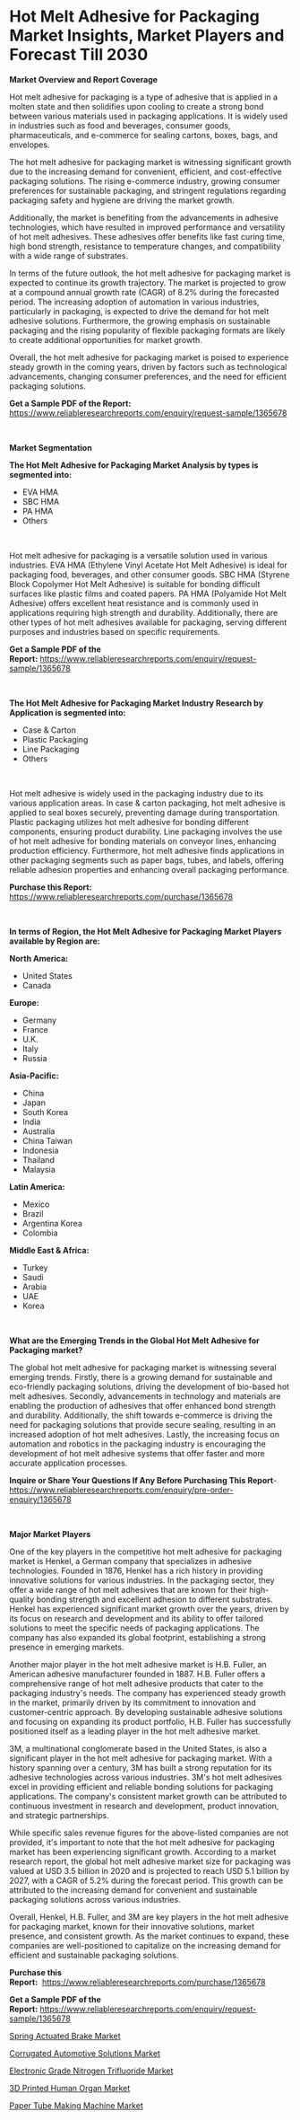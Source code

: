 <p><h1>Hot Melt Adhesive for Packaging Market Insights, Market Players and Forecast Till 2030</h1></p><p><strong>Market Overview and Report Coverage</strong></p>
<p><p>Hot melt adhesive for packaging is a type of adhesive that is applied in a molten state and then solidifies upon cooling to create a strong bond between various materials used in packaging applications. It is widely used in industries such as food and beverages, consumer goods, pharmaceuticals, and e-commerce for sealing cartons, boxes, bags, and envelopes.</p><p>The hot melt adhesive for packaging market is witnessing significant growth due to the increasing demand for convenient, efficient, and cost-effective packaging solutions. The rising e-commerce industry, growing consumer preferences for sustainable packaging, and stringent regulations regarding packaging safety and hygiene are driving the market growth.</p><p>Additionally, the market is benefiting from the advancements in adhesive technologies, which have resulted in improved performance and versatility of hot melt adhesives. These adhesives offer benefits like fast curing time, high bond strength, resistance to temperature changes, and compatibility with a wide range of substrates.</p><p>In terms of the future outlook, the hot melt adhesive for packaging market is expected to continue its growth trajectory. The market is projected to grow at a compound annual growth rate (CAGR) of 8.2% during the forecasted period. The increasing adoption of automation in various industries, particularly in packaging, is expected to drive the demand for hot melt adhesive solutions. Furthermore, the growing emphasis on sustainable packaging and the rising popularity of flexible packaging formats are likely to create additional opportunities for market growth.</p><p>Overall, the hot melt adhesive for packaging market is poised to experience steady growth in the coming years, driven by factors such as technological advancements, changing consumer preferences, and the need for efficient packaging solutions.</p></p>
<p><strong>Get a Sample PDF of the Report:</strong> <a href="https://www.reliableresearchreports.com/enquiry/request-sample/1365678">https://www.reliableresearchreports.com/enquiry/request-sample/1365678</a></p>
<p>&nbsp;</p>
<p><strong>Market Segmentation</strong></p>
<p><strong>The Hot Melt Adhesive for Packaging Market Analysis by types is segmented into:</strong></p>
<p><ul><li>EVA HMA</li><li>SBC HMA</li><li>PA HMA</li><li>Others</li></ul></p>
<p>&nbsp;</p>
<p><p>Hot melt adhesive for packaging is a versatile solution used in various industries. EVA HMA (Ethylene Vinyl Acetate Hot Melt Adhesive) is ideal for packaging food, beverages, and other consumer goods. SBC HMA (Styrene Block Copolymer Hot Melt Adhesive) is suitable for bonding difficult surfaces like plastic films and coated papers. PA HMA (Polyamide Hot Melt Adhesive) offers excellent heat resistance and is commonly used in applications requiring high strength and durability. Additionally, there are other types of hot melt adhesives available for packaging, serving different purposes and industries based on specific requirements.</p></p>
<p><strong>Get a Sample PDF of the Report:</strong>&nbsp;<a href="https://www.reliableresearchreports.com/enquiry/request-sample/1365678">https://www.reliableresearchreports.com/enquiry/request-sample/1365678</a></p>
<p>&nbsp;</p>
<p><strong>The Hot Melt Adhesive for Packaging Market Industry Research by Application is segmented into:</strong></p>
<p><ul><li>Case & Carton</li><li>Plastic Packaging</li><li>Line Packaging</li><li>Others</li></ul></p>
<p>&nbsp;</p>
<p><p>Hot melt adhesive is widely used in the packaging industry due to its various application areas. In case & carton packaging, hot melt adhesive is applied to seal boxes securely, preventing damage during transportation. Plastic packaging utilizes hot melt adhesive for bonding different components, ensuring product durability. Line packaging involves the use of hot melt adhesive for bonding materials on conveyor lines, enhancing production efficiency. Furthermore, hot melt adhesive finds applications in other packaging segments such as paper bags, tubes, and labels, offering reliable adhesion properties and enhancing overall packaging performance.</p></p>
<p><strong>Purchase this Report:</strong>&nbsp; <a href="https://www.reliableresearchreports.com/purchase/1365678">https://www.reliableresearchreports.com/purchase/1365678</a></p>
<p>&nbsp;</p>
<p><strong>In terms of Region, the Hot Melt Adhesive for Packaging Market Players available by Region are:</strong></p>
<p>
    <p> <strong> North America: </strong>
        <ul>
            <li>United States</li>
            <li>Canada</li>
        </ul>
        </p> 
    <p> <strong> Europe: </strong>
        <ul>
            <li>Germany</li>
            <li>France</li>
            <li>U.K.</li>
            <li>Italy</li>
            <li>Russia</li>
        </ul>
        </p> 
    <p> <strong> Asia-Pacific: </strong>
        <ul>
            <li>China</li>
            <li>Japan</li>
            <li>South Korea</li>
            <li>India</li>
            <li>Australia</li>
            <li>China Taiwan</li>
            <li>Indonesia</li>
            <li>Thailand</li>
            <li>Malaysia</li>
        </ul>
        </p> 
    <p> <strong> Latin America: </strong>
        <ul>
            <li>Mexico</li>
            <li>Brazil</li>
            <li>Argentina Korea</li>
            <li>Colombia</li>
        </ul>
        </p> 
    <p> <strong> Middle East & Africa: </strong>
        <ul>
            <li>Turkey</li>
            <li>Saudi</li>
            <li>Arabia</li>
            <li>UAE</li>
            <li>Korea</li>
        </ul>
    </p>
    </p>
<p>&nbsp;</p>
<p><strong>What are the Emerging Trends in the Global Hot Melt Adhesive for Packaging market?</strong></p>
<p><p>The global hot melt adhesive for packaging market is witnessing several emerging trends. Firstly, there is a growing demand for sustainable and eco-friendly packaging solutions, driving the development of bio-based hot melt adhesives. Secondly, advancements in technology and materials are enabling the production of adhesives that offer enhanced bond strength and durability. Additionally, the shift towards e-commerce is driving the need for packaging solutions that provide secure sealing, resulting in an increased adoption of hot melt adhesives. Lastly, the increasing focus on automation and robotics in the packaging industry is encouraging the development of hot melt adhesive systems that offer faster and more accurate application processes.</p></p>
<p><strong>Inquire or Share Your Questions If Any Before Purchasing This Report</strong>- <a href="https://www.reliableresearchreports.com/enquiry/pre-order-enquiry/1365678">https://www.reliableresearchreports.com/enquiry/pre-order-enquiry/1365678</a></p>
<p>&nbsp;</p>
<p><strong>Major Market Players</strong></p>
<p><p>One of the key players in the competitive hot melt adhesive for packaging market is Henkel, a German company that specializes in adhesive technologies. Founded in 1876, Henkel has a rich history in providing innovative solutions for various industries. In the packaging sector, they offer a wide range of hot melt adhesives that are known for their high-quality bonding strength and excellent adhesion to different substrates. Henkel has experienced significant market growth over the years, driven by its focus on research and development and its ability to offer tailored solutions to meet the specific needs of packaging applications. The company has also expanded its global footprint, establishing a strong presence in emerging markets.</p><p>Another major player in the hot melt adhesive market is H.B. Fuller, an American adhesive manufacturer founded in 1887. H.B. Fuller offers a comprehensive range of hot melt adhesive products that cater to the packaging industry's needs. The company has experienced steady growth in the market, primarily driven by its commitment to innovation and customer-centric approach. By developing sustainable adhesive solutions and focusing on expanding its product portfolio, H.B. Fuller has successfully positioned itself as a leading player in the hot melt adhesive market.</p><p>3M, a multinational conglomerate based in the United States, is also a significant player in the hot melt adhesive for packaging market. With a history spanning over a century, 3M has built a strong reputation for its adhesive technologies across various industries. 3M's hot melt adhesives excel in providing efficient and reliable bonding solutions for packaging applications. The company's consistent market growth can be attributed to continuous investment in research and development, product innovation, and strategic partnerships.</p><p>While specific sales revenue figures for the above-listed companies are not provided, it's important to note that the hot melt adhesive for packaging market has been experiencing significant growth. According to a market research report, the global hot melt adhesive market size for packaging was valued at USD 3.5 billion in 2020 and is projected to reach USD 5.1 billion by 2027, with a CAGR of 5.2% during the forecast period. This growth can be attributed to the increasing demand for convenient and sustainable packaging solutions across various industries.</p><p>Overall, Henkel, H.B. Fuller, and 3M are key players in the hot melt adhesive for packaging market, known for their innovative solutions, market presence, and consistent growth. As the market continues to expand, these companies are well-positioned to capitalize on the increasing demand for efficient and sustainable packaging solutions.</p></p>
<p><strong>Purchase this Report:</strong>&nbsp;&nbsp;<a href="https://www.reliableresearchreports.com/purchase/1365678">https://www.reliableresearchreports.com/purchase/1365678</a></p>
<p></p>
<p><strong>Get a Sample PDF of the Report:</strong>&nbsp;<a href="https://www.reliableresearchreports.com/enquiry/request-sample/1365678">https://www.reliableresearchreports.com/enquiry/request-sample/1365678</a></p>
<p><p><a href="https://medium.com/@karleeprice2004/spring-actuated-brake-market-size-growth-forecast-2023-2030-a6edc607c3c3">Spring Actuated Brake Market</a></p><p><a href="https://github.com/ChiragRp1/Market-Research-Report-List-1/blob/main/corrugated-automotive-solutions-market.md">Corrugated Automotive Solutions Market</a></p><p><a href="https://github.com/BryceTownsendr/Market-Research-Report-List-1/blob/main/electronic-grade-nitrogen-trifluoride-market.md">Electronic Grade Nitrogen Trifluoride Market</a></p><p><a href="https://medium.com/@linabernier/3d-printed-human-organ-market-size-cagr-trends-2024-2030-c04456369e45">3D Printed Human Organ Market</a></p><p><a href="https://www.linkedin.com/pulse/paper-tube-making-machine-market-challenges-opportunities-growth-d5uvf/">Paper Tube Making Machine Market</a></p></p>